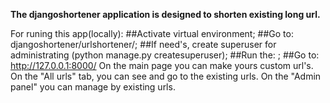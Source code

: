**The djangoshortener application is designed to shorten existing long url.**

For runing this app(locally):
  ##Activate virtual environment;
  ##Go to: djangoshortener/urlshortener/;
  ##If need's, create superuser for administrating (python manage.py createsuperuser);
  ##Run the: <python3 manage.py runserver>;
  ##Go to: http://127.0.0.1:8000/
On the main page you can make yours custom url's.
On the "All urls" tab, you can see and go to the existing urls.
On the "Admin panel" you can manage by existing urls.
